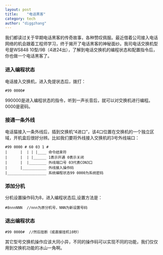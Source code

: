 ```yaml
---
layout: post
title:    "电话黑客"
category: tech 
author: "diggzhang"
---
```


我们都读过关于早期电话黑客的传奇故事，各种赞叹佩服。最近借着公司接入电话网络的机会跟着工程师学习，终于揭开了电话黑客的神秘面纱。我司电话交换机型号是WS848 10型/9B（4进24出），了解到电话交换机的编程状态和配置指令后，你也做一个电话黑客了。

### 进入编程状态

电话接入交换机，进入免提状态后，拨打：

```
#99 0000#
```
990000是进入编程状态的指令，听到一声长音后，就可以对交换机进行编程。0000是密码。

### 接通一条外线

电话猫接入一条外线后，插到交换机“4进口”，该4口位置在交换机的一个独立区域，开机盒后很好分辨。比如我们要将外线接入交换机的3号外线端口：

```
#99 0000 # 60 03 1 #
|      |  | | |____ 命令结束符 
|      |  | |______ 1表示开通 0表示关闭
|      |  |________ 外线端口号 03代表CON3口
|      |___________ 外线接入操作码
|__________________ 系统编程状态99 0000为系统密码
```

### 添加分机

分机设置操作码为8，进入编程状态后,设置方法是：

```
#8nnnNNN  //nnn为原分机号，NNN为新设置号码
```
### 退出编程状态

```
#99 0000#  //然后挂断（或直接挂机10秒）
```

其它型号交换机操作应该大同小异，不同的操作码可以实现不同的功能，我们仅仅用到交换机功能的冰山一角啊。
